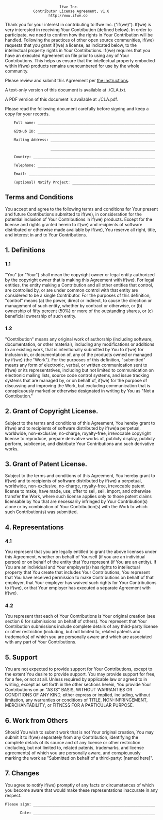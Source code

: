                              Ifwe Inc.
                 Contributor License Agreement, v1.0
                        http://www.ifwe.co

Thank you for your interest in contributing to Ifwe Inc. ("if(we)"). If(we) is very interested in receiving Your Contribution (defined below). In order to participate, we need to confirm how the rights in Your Contribution will be handled. Following the practices of other open source communities, if(we) requests that you grant if(we) a license, as indicated below, to the intellectual property rights in Your Contributions. If(we) requires that you have an executed Agreement on file prior to using any of Your Contributions. This helps us ensure that the intellectual property embodied within if(we) products remains unencumbered for use by the whole community.

Please review and submit this Agreement per [the instructions](./CLA_Process.md).

A text-only version of this document is available at ./CLA.txt.

A PDF version of this document is available at ./CLA.pdf.

Please read the following document carefully before signing and keep a copy for your records.

```
    Full name: ______________________________________________________

    GitHub ID: ______________________________________________________

    Mailing Address: ________________________________________________

                     ________________________________________________

    Country: ________________________________________________________

    Telephone: ______________________________________________________

    Email: __________________________________________________________

    (optional) Notify Project: ______________________________________
```


## Terms and Conditions

You accept and agree to the following terms and conditions for Your present and future Contributions submitted to if(we), in consideration for the potential inclusion of Your Contributions in if(we) products. Except for the license and rights granted herein to if(we) and recipients of software distributed or otherwise made available by if(we), You reserve all right, title, and interest in and to Your Contributions.

## 1. Definitions

### 1.1

"You" (or "Your") shall mean the copyright owner or legal entity authorized by the copyright owner that is making this Agreement with if(we). For legal entities, the entity making a Contribution and all other entities that control, are controlled by, or are under common control with that entity are considered to be a single Contributor. For the purposes of this definition, "control" means (a) the power, direct or indirect, to cause the direction or management of such entity, whether by contract or otherwise, or (b) ownership of fifty percent (50%) or more of the outstanding shares, or (c) beneficial ownership of such entity.

### 1.2

"Contribution" means any original work of authorship (including software, documentation, or other material), including any modifications or additions to an existing work, that is intentionally submitted by You to if(we) for inclusion in, or documentation of, any of the products owned or managed by if(we) (the "Work"). For the purposes of this definition, "submitted" means any form of electronic, verbal, or written communication sent to if(we) or its representatives, including but not limited to communication on electronic mailing lists, source code control systems, and issue tracking systems that are managed by, or on behalf of, if(we) for the purpose of discussing and improving the Work, but excluding communication that is conspicuously marked or otherwise designated in writing by You as "Not a Contribution."

## 2. Grant of Copyright License.

Subject to the terms and conditions of this Agreement, You hereby grant to if(we) and to recipients of software distributed by if(we)a perpetual, worldwide, non-exclusive, no-charge, royalty-free, irrevocable copyright license to reproduce, prepare derivative works of, publicly display, publicly perform, sublicense, and distribute Your Contributions and such derivative works.

## 3. Grant of Patent License.

Subject to the terms and conditions of this Agreement, You hereby grant to if(we) and to recipients of software distributed by if(we) a perpetual, worldwide, non-exclusive, no-charge, royalty-free, irrevocable patent license to make, have made, use, offer to sell, sell, import, and otherwise transfer the Work, where such license applies only to those patent claims licensable by You that are necessarily infringed by Your Contribution(s) alone or by combination of Your Contribution(s) with the Work to which such Contribution(s) was submitted.

## 4. Representations

### 4.1

You represent that you are legally entitled to grant the above licenses under this Agreement, whether on behalf of Yourself (if you are an individual person) or on behalf of the entity that You represent (if You are an entity). If You are an individual and Your employer(s) has rights to intellectual property that You create that includes Your Contributions, You represent that You have received permission to make Contributions on behalf of that employer, that Your employer has waived such rights for Your Contributions to if(we), or that Your employer has executed a separate Agreement with if(we).

### 4.2

You represent that each of Your Contributions is Your original creation (see section 6 for submissions on behalf of others). You represent that Your Contribution submissions include complete details of any third-party license or other restriction (including, but not limited to, related patents and trademarks) of which you are personally aware and which are associated with any part of Your Contributions.

## 5. Support

You are not expected to provide support for Your Contributions, except to the extent You desire to provide support. You may provide support for free, for a fee, or not at all. Unless required by applicable law or agreed to in writing, except as set forth in the other sections herein, You provide Your Contributions on an "AS IS" BASIS, WITHOUT WARRANTIES OR CONDITIONS OF ANY KIND, either express or implied, including, without limitation, any warranties or conditions of TITLE, NON-INFRINGEMENT, MERCHANTABILITY, or FITNESS FOR A PARTICULAR PURPOSE.

## 6. Work from Others

Should You wish to submit work that is not Your original creation, You may submit it to if(we) separately from any Contribution, identifying the complete details of its source and of any license or other restriction (including, but not limited to, related patents, trademarks, and license agreements) of which you are personally aware, and conspicuously marking the work as "Submitted on behalf of a third-party: [named here]".

## 7. Changes

You agree to notify if(we) promptly of any facts or circumstances of which you become aware that would make these representations inaccurate in any respect.

```
Please sign: ________________________________________________________

       Date: ________________________________________________________

```
